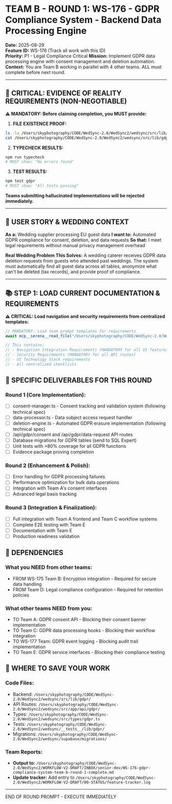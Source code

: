 # TEAM B - ROUND 1: WS-176 - GDPR Compliance System - Backend Data Processing Engine

**Date:** 2025-08-29  
**Feature ID:** WS-176 (Track all work with this ID)  
**Priority:** P1 - Legal Compliance Critical
**Mission:** Implement GDPR data processing engine with consent management and deletion automation.
**Context:** You are Team B working in parallel with 4 other teams. ALL must complete before next round.

---

## 🚨 CRITICAL: EVIDENCE OF REALITY REQUIREMENTS (NON-NEGOTIABLE)

**⚠️ MANDATORY: Before claiming completion, you MUST provide:**

1. **FILE EXISTENCE PROOF:**
```bash
ls -la /Users/skyphotography/CODE/WedSync-2.0/WedSync2/wedsync/src/lib/gdpr/
cat /Users/skyphotography/CODE/WedSync-2.0/WedSync2/wedsync/src/lib/gdpr/consent-manager.ts | head -20
```

2. **TYPECHECK RESULTS:**
```bash
npm run typecheck
# MUST show: "No errors found"
```

3. **TEST RESULTS:**
```bash
npm test gdpr
# MUST show: "All tests passing"
```

**Teams submitting hallucinated implementations will be rejected immediately.**

---

## 🎯 USER STORY & WEDDING CONTEXT

**As a:** Wedding supplier processing EU guest data
**I want to:** Automated GDPR compliance for consent, deletion, and data requests
**So that:** I meet legal requirements without manual privacy management overhead

**Real Wedding Problem This Solves:**
A wedding caterer receives GDPR data deletion requests from guests who attended past weddings. The system must automatically find all guest data across all tables, anonymize what can't be deleted (tax records), and provide proof of compliance.

---

## 📚 STEP 1: LOAD CURRENT DOCUMENTATION & REQUIREMENTS

**⚠️ CRITICAL: Load navigation and security requirements from centralized templates:**

```typescript
// MANDATORY: Load team prompt templates for requirements
await mcp__serena__read_file("/Users/skyphotography/CODE/WedSync-2.0/WedSync2/WORKFLOW-V2-DRAFT/03-DEV-MANAGER/TEAM-PROMPT-TEMPLATES.md");

// This contains:
// - Navigation Integration Requirements (MANDATORY for all UI features)
// - Security Requirements (MANDATORY for all API routes)  
// - UI Technology Stack requirements
// - All centralized checklists
```

## 🎯 SPECIFIC DELIVERABLES FOR THIS ROUND

### Round 1 (Core Implementation):
- [ ] consent-manager.ts - Consent tracking and validation system (following technical spec)
- [ ] data-processor.ts - Data subject access request handler
- [ ] deletion-engine.ts - Automated GDPR erasure implementation (following technical spec)
- [ ] /api/gdpr/consent and /api/gdpr/data-request API routes
- [ ] Database migrations for GDPR tables (send to SQL Expert)
- [ ] Unit tests with >80% coverage for all GDPR functions
- [ ] Evidence package proving completion

### Round 2 (Enhancement & Polish):
- [ ] Error handling for GDPR processing failures
- [ ] Performance optimization for bulk data operations
- [ ] Integration with Team A's consent interfaces
- [ ] Advanced legal basis tracking

### Round 3 (Integration & Finalization):
- [ ] Full integration with Team A frontend and Team C workflow systems
- [ ] Complete E2E testing with Team E
- [ ] Documentation with Team E
- [ ] Production readiness validation

## 🔗 DEPENDENCIES

### What you NEED from other teams:
- FROM WS-175 Team B: Encryption integration - Required for secure data handling
- FROM Team D: Legal compliance configuration - Required for retention policies

### What other teams NEED from you:
- TO Team A: GDPR consent API - Blocking their consent banner implementation
- TO Team C: GDPR data processing hooks - Blocking their workflow integration
- TO WS-177 Team: GDPR event logging - Blocking audit trail implementation
- TO Team E: GDPR service interfaces - Blocking their compliance testing

## 💾 WHERE TO SAVE YOUR WORK

### Code Files:
- Backend: `/Users/skyphotography/CODE/WedSync-2.0/WedSync2/wedsync/src/lib/gdpr/`
- API Routes: `/Users/skyphotography/CODE/WedSync-2.0/WedSync2/wedsync/src/app/api/gdpr/`
- Types: `/Users/skyphotography/CODE/WedSync-2.0/WedSync2/wedsync/src/types/gdpr.ts`
- Tests: `/Users/skyphotography/CODE/WedSync-2.0/WedSync2/wedsync/__tests__/lib/gdpr/`
- Migrations: `/Users/skyphotography/CODE/WedSync-2.0/WedSync2/wedsync/supabase/migrations/`

### Team Reports:
- **Output to:** `/Users/skyphotography/CODE/WedSync-2.0/WedSync2/WORKFLOW-V2-DRAFT/INBOX/senior-dev/WS-176-gdpr-compliance-system-team-b-round-1-complete.md`
- **Update tracker:** Add entry to `/Users/skyphotography/CODE/WedSync-2.0/WedSync2/WORKFLOW-V2-DRAFT/00-STATUS/feature-tracker.log`

---

END OF ROUND PROMPT - EXECUTE IMMEDIATELY